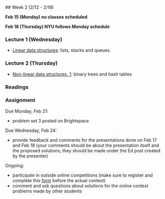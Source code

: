 <div class="week">

<div class="week_heading" markdown="1">
## Week 2 (2/12 - 2/18)
</div>

<div class="column_materials"  markdown="1">

__Feb 15 (Monday) no classes scheduled__

__Feb 18 (Thursday) NYU follows Monday schedule__

### Lecture 1 (Wednesday)

- [Linear data structures](slides/04-linear-ds.html): lists, stacks and queues.

### Lecture 2 (Thursday)

- [Non-linear data structures, 1](slides/05-non-linear-ds_1.html): binary trees and hash tables

### Readings


</div>

<div class="column_assign"  markdown="1">


### Assignment

Due Monday, Feb 21:
- problem set 3 posted on Brightspace

Due Wednesday, Feb 24:
- provide feedback and comments for the presentations done on Feb 17 and Feb 18
(your comments should be about the presentation itself and the proposed solutions; they should be made under the Ed post created by the presenter)


Ongoing:
- participate in outside online competitions (make sure to register and complete
this [form](https://forms.gle/h4Lb5faESmUsUybE8) before the actual contest)
- comment and ask questions about solutions for the online contest problems made by other students




</div>
</div>
